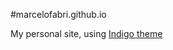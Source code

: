 #marcelofabri.github.io

My personal site, using [Indigo theme](https://github.com/sergiokopplin/indigo)
